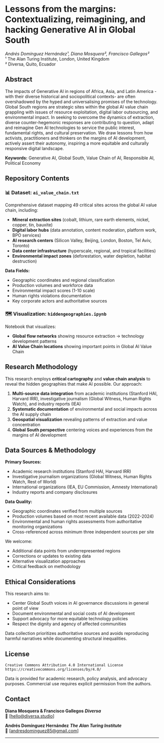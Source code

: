 # Lessons from the margins: Contextualizing, reimagining, and hacking Generative AI in Global South

*Andrés Domínguez Hernández¹, Diana Mosquera², Francisco Gallegos²*  
¹ The Alan Turing Institute, London, United Kingdom  
² Diversa, Quito, Ecuador

## Abstract

The impacts of Generative AI in regions of Africa, Asia, and Latin America -with their diverse historical and sociopolitical contexts- are often overshadowed by the hyped and universalising promises of the technology. Global South regions are strategic sites within the global AI value chain grappling with issues of resource exploitation, digital labor outsourcing, and environmental impact. In seeking to overcome the dynamics of extraction, diverse counter-hegemonic responses are contributing to question, adapt and reimagine Gen AI technologies to service the public interest, fundamental rights, and cultural preservation. We draw lessons from how activists, practitioners and thinkers on the margins of AI development, actively assert their autonomy, inspiring a more equitable and culturally responsive digital landscape.

**Keywords:** Generative AI, Global South, Value Chain of AI, Responsible AI, Political Economy

## Repository Contents

### 📊 Dataset: `ai_value_chain.txt`
Comprehensive dataset mapping 49 critical sites across the global AI value chain, including:
- **Mineral extraction sites** (cobalt, lithium, rare earth elements, nickel, copper, tin, bauxite)
- **Digital labor hubs** (data annotation, content moderation, platform work, BPO services)
- **AI research centers** (Silicon Valley, Beijing, London, Boston, Tel Aviv, Toronto)
- **Data center infrastructure** (hyperscale, regional, and tropical facilities)
- **Environmental impact zones** (deforestation, water depletion, habitat destruction)

**Data Fields:**
- Geographic coordinates and regional classification
- Production volumes and workforce data
- Environmental impact scores (1-10 scale)
- Human rights violations documentation
- Key corporate actors and authoritative sources

### 🗺️ Visualization: `hiddengeographies.ipynb`
Notebook that visualizes:
- **Global flow networks** showing resource extraction → technology development patterns
- **AI Value Chain locations** showing important points in Global AI Value Chain

## Research Methodology

This research employs **critical cartography** and **value chain analysis** to reveal the hidden geographies that make AI possible. Our approach:

1. **Multi-source data integration** from academic institutions (Stanford HAI, Harvard IRR), investigative journalism (Global Witness, Human Rights Watch), and industry reports (IEA)
2. **Systematic documentation** of environmental and social impacts across the AI supply chain
3. **Geospatial visualization** revealing patterns of extraction and value concentration
4. **Global South perspective** centering voices and experiences from the margins of AI development

## Data Sources & Methodology

**Primary Sources:**
- Academic research institutions (Stanford HAI, Harvard IRR)
- Investigative journalism organizations (Global Witness, Human Rights Watch, Rest of World)
- International organizations (IEA, EU Commission, Amnesty International)
- Industry reports and company disclosures

**Data Quality:**
- Geographic coordinates verified from multiple sources
- Production volumes based on most recent available data (2022-2024)
- Environmental and human rights assessments from authoritative monitoring organizations
- Cross-referenced across minimum three independent sources per site

We welcome:
- Additional data points from underrepresented regions
- Corrections or updates to existing data
- Alternative visualization approaches
- Critical feedback on methodology

## Ethical Considerations

This research aims to:
- Center Global South voices in AI governance discussions in general point of view
- Document environmental and social costs of AI development
- Support advocacy for more equitable technology policies
- Respect the dignity and agency of affected communities

Data collection prioritizes authoritative sources and avoids reproducing harmful narratives while documenting structural inequalities.

## License

```
Creative Commons Attribution 4.0 International License
https://creativecommons.org/licenses/by/4.0/
```

Data is provided for academic research, policy analysis, and advocacy purposes. Commercial use requires explicit permission from the authors.

## Contact

**Diana Mosquera & Francisco Gallegos**
***Diversa***  
📧 [hello@diversa.studio]

**Andrés Domínguez Hernández**
***The Alan Turing Institute***  
📧 [andresdominguez85@gmail.com]

---
